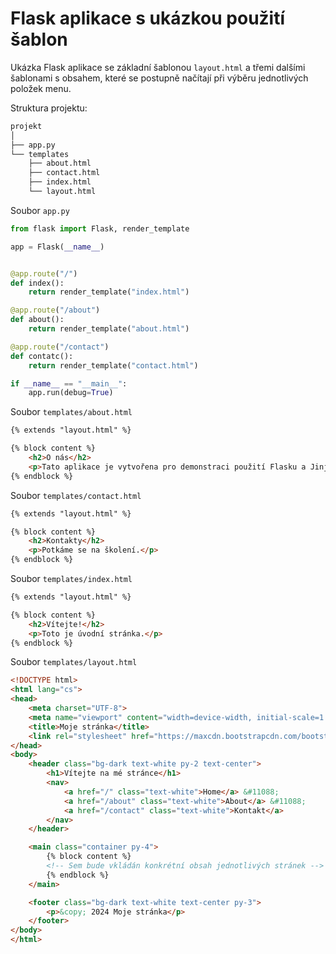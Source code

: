 # Flask aplikace s ukázkou použití šablon
Ukázka Flask aplikace se základní šablonou `layout.html` a třemi dalšími šablonami s obsahem, které se postupně načítají při výběru jednotlivých položek menu.


Struktura projektu:
```bash
projekt
│
├── app.py
└── templates
    ├── about.html
    ├── contact.html 
    ├── index.html
    └── layout.html
```

Soubor `app.py`
```python
from flask import Flask, render_template

app = Flask(__name__)


@app.route("/")
def index():
    return render_template("index.html")

@app.route("/about")
def about():
    return render_template("about.html")

@app.route("/contact")
def contatc():
    return render_template("contact.html")

if __name__ == "__main__":
    app.run(debug=True)
```

Soubor `templates/about.html`
```html
{% extends "layout.html" %}

{% block content %}
    <h2>O nás</h2>
    <p>Tato aplikace je vytvořena pro demonstraci použití Flasku a Jinja2.</p>
{% endblock %}
```

Soubor `templates/contact.html`
```html
{% extends "layout.html" %}

{% block content %}
    <h2>Kontakty</h2>
    <p>Potkáme se na školení.</p>
{% endblock %}
```

Soubor `templates/index.html`
```html
{% extends "layout.html" %}

{% block content %}
    <h2>Vítejte!</h2>
    <p>Toto je úvodní stránka.</p>
{% endblock %}
```

Soubor `templates/layout.html`
```html
<!DOCTYPE html>
<html lang="cs">
<head>
    <meta charset="UTF-8">
    <meta name="viewport" content="width=device-width, initial-scale=1.0">
    <title>Moje stránka</title>
    <link rel="stylesheet" href="https://maxcdn.bootstrapcdn.com/bootstrap/4.5.2/css/bootstrap.min.css">
</head>
<body>
    <header class="bg-dark text-white py-2 text-center">
        <h1>Vítejte na mé stránce</h1>
        <nav>
            <a href="/" class="text-white">Home</a> &#11088; 
            <a href="/about" class="text-white">About</a> &#11088; 
            <a href="/contact" class="text-white">Kontakt</a>
        </nav>
    </header>

    <main class="container py-4">
        {% block content %}
        <!-- Sem bude vkládán konkrétní obsah jednotlivých stránek -->
        {% endblock %}
    </main>

    <footer class="bg-dark text-white text-center py-3">
        <p>&copy; 2024 Moje stránka</p>
    </footer>
</body>
</html>
```

